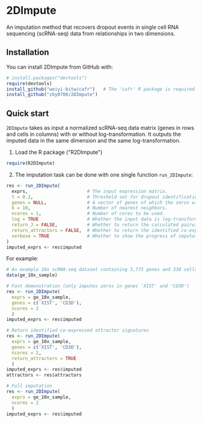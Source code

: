 # 2DImpute
An imputation method that recovers dropout events in single cell RNA sequencing (scRNA-seq) data from relationships in two dimensions.

## Installation
You can install 2DImpute from GitHub with:
```R
# install.packages("devtools")
require(devtools)
install_github("weiyi-bitw/cafr")   # The 'cafr' R package is required for running 2DImpute.
install_github("zky0708/2DImpute")
```

## Quick start
`2DImpute` takes as input a normalized scRNA-seq data matrix (genes in rows and cells in columns) with or without log-transformation. It outputs the imputed data in the same dimension and the same log-transformation.
1. Load the R package ("R2DImpute")
```R
require(R2DImpute)
```

2. The imputation task can be done with one single function `run_2DImpute`:
```R
res <- run_2DImpute(
  exprs,                      # The input expression matrix.
  t = 0.2,                    # Threshold set for dropout identification.
  genes = NULL,               # A vector of genes of which the zeros will get imputed. If it is NULL (default), all genes will be considered.
  k = 10,                     # Number of nearest neighbors.
  ncores = 1,                 # Number of cores to be used.
  log = TRUE                  # Whether the input data is log-transformed. 
  return_J = FALSE,           # Whether to return the calculated pairwise Jaccard matrix between cells.
  return_attractors = FALSE,  # Whether to return the identified co-expressed gene attractor signatures.
  verbose = TRUE              # Whether to show the progress of imputation.
)
imputed_exprs <- res$imputed

```
For example:
```R
# An example 10x scRNA-seq dataset containing 3,775 genes and 338 cells
data(ge_10x_sample)          

# Fast demonstration (only imputes zeros in genes 'XIST' and 'CD3D')
res <- run_2DImpute(
  exprs = ge_10x_sample, 
  genes = c('XIST', 'CD3D'), 
  ncores = 2
  )
imputed_exprs <- res$imputed

# Return identified co-expressed attractor signatures
res <- run_2DImpute(
  exprs = ge_10x_sample, 
  genes = c('XIST', 'CD3D'), 
  ncores = 2, 
  return_attractors = TRUE
  )
imputed_exprs <- res$imputed
attractors <- res$attractors

# Full imputation
res <- run_2DImpute(
  exprs = ge_10x_sample, 
  ncores = 2
  )
imputed_exprs <- res$imputed
```

